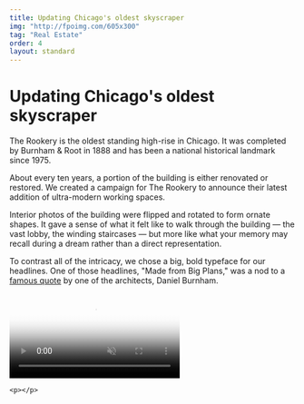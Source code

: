 ```yaml
---
title: Updating Chicago's oldest skyscraper
img: "http://fpoimg.com/605x300"
tag: "Real Estate"
order: 4
layout: standard
---
```


<!--

<div class="page">

<div class="type-column">

<h1>

<h2>

<p></p>

<a href="" target="_blank"></a>

&#8212;

<ul>
<li></li>
</ul>

<div class="video-column-400-tall">
  <video autoplay loop muted playsinline poster="https://res.cloudinary.com/benludwig/image/upload/f_auto,q_auto:best/v1573595397/nr_screen_frame_yyoffy.png">
    <source src="https://res.cloudinary.com/benludwig/video/upload/vc_auto/v1573595063/nr_screen_bexffu.mp4" type="video/mp4">
    <source src="https://res.cloudinary.com/benludwig/video/upload/vc_auto/v1573595063/nr_screen_bexffu.webm" type="video/webm">
    Your browser does not support the video tag.
  </video>
</div>

<div class="image-column-1000">
  <img src="" alt="">
</div>

-->

<div class="page">

  <div class="type-column">
    <h1>Updating Chicago's oldest skyscraper</h1>
    <p>The Rookery is the oldest standing high-rise in Chicago. It was completed by Burnham & Root in 1888 and has been a national historical landmark since 1975.</p>
    <p>About every ten years, a portion of the building is either renovated or restored. We created a campaign for The Rookery to announce their latest addition of ultra-modern working spaces.</p>
    <p>Interior photos of the building were flipped and rotated to form ornate shapes. It gave a sense of what it felt like to walk through the building &#8212; the vast lobby, the winding staircases &#8212; but more like what your memory may recall during a dream rather than a direct representation.</p>
    <p>To contrast all of the intricacy, we chose a big, bold typeface for our headlines. One of those headlines, "Made from Big Plans," was a nod to a <a href="https://en.wikiquote.org/wiki/Daniel_Burnham" target="_blank">famous quote</a> by one of the architects, Daniel Burnham.</p>
  </div>

  <div class="type-column">
    <p></p>
  </div>

  <div class="type-column">
    <p></p>
  </div>

  <div class="type-column">
    <video autoplay loop muted playsinline poster="https://res.cloudinary.com/benludwig/image/upload/f_auto,q_auto:best/v1564074205/rookery-1_txuf78.png">
      <source src="https://res.cloudinary.com/benludwig/video/upload/vc_auto/v1564001833/rookery-video-1_x7fj2c.mp4" type="video/mp4">
      <source src="https://res.cloudinary.com/benludwig/video/upload/vc_auto/v1564001833/rookery-video-1_x7fj2c.webm" type="video/webm">
      Your browser does not support the video tag.
    </video>
  </div>

  <div class="type-column">
    <p></p>

    <p></p>
  </div>

</div>
